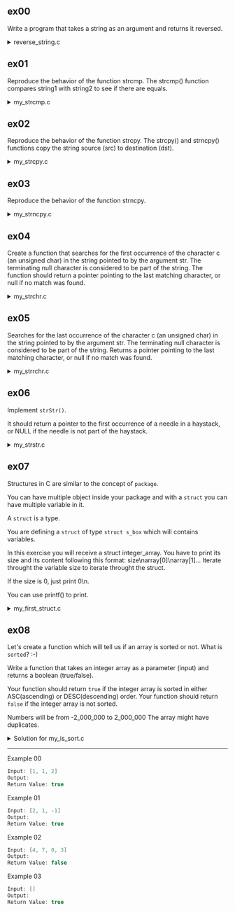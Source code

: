 ## ex00

Write a program that takes a string as an argument and returns it reversed.

<details>
  <summary>reverse_string.c</summary>

```c
#include <stdio.h>
#include <string.h>

// Function to reverse a string in-place
char* reverse_string(char* str) {
    int length = strlen(str);
    int start = 0;          // Index of the first character
    int end = length - 1;   // Index of the last character

    // Iterate until the start index crosses the end index
    while (start < end) {
        // Swap characters at start and end indices
        char temp = str[start];
        str[start] = str[end];
        str[end] = temp;

        // Move indices towards each other for the next iteration
        start++;
        end--;
    }

    // Return the reversed string
    return str;
}
```

</details>

## ex01

Reproduce the behavior of the function strcmp.
The strcmp() function compares string1 with string2 to see if there are equals.

<details>

  <summary>my_strcmp.c</summary>

```c

#include <stdio.h>

// Define a function called my_strcmp that takes two char pointers as parameters.
int my_strcmp(char* str1, char* str2) {
    // Iterate through the strings while both are not at the end ('\0').
    while (*str1 != '\0' && *str2 != '\0') {
        // Compare the characters at the current positions in both strings.
        if (*str1 != *str2) {
            // If the characters are different, return the difference between their ASCII values.
            // This will indicate whether str1 comes before or after str2 in lexicographic order.
            return (*str1 - *str2);
        }
        // Move to the next character in each string.
        str1++;
        str2++;
    }

    // If both strings are completely equal, they have the same characters in the same order.
    if (*str1 == *str2) {
        // Return 0 to indicate equality.
        return 0;
    }

    // If one string is longer than the other, return the difference in lengths.
    return (*str1 - *str2);
}

int main()
```

</details>

## ex02

Reproduce the behavior of the function strcpy.
The strcpy() and strncpy() functions copy the string source (src) to destination (dst).

<details>
  <summary>my_strcpy.c</summary>

```c
#include <stdio.h>

char* my_strcpy(char* dst, const char* src) {
    // Copy each character from src to dst until the null terminator is reached.
    while (*src != '\0') {
        *dst = *src; // Copy the character
        dst++;      // Move to the next position in dst
        src++;      // Move to the next character in src
    }

    // Add the null terminator to the end of the copied string.
    *dst = '\0';

    // Return the destination string.
    return dst;
}

int main() {
    char dst[100] = {0};
    char *src = "Hello";

    printf("my_strcpy -> %s\n", my_strcpy(dst, src));

    return 0;
}

```

</details>

## ex03

Reproduce the behavior of the function strncpy.

<details>
  <summary>my_strncpy.c</summary>

```c
#include <stdio.h>

char* my_strncpy(char* dst, const char* src, int n) {
    int i;
    // Copy each character from src to dst up to n characters or until the null terminator is reached.
    for (i = 0; i < n && *src != '\0'; i++) {
        *dst = *src; // Copy the character
        dst++;      // Move to the next position in dst
        src++;      // Move to the next character in src
    }

    // Fill any remaining positions in dst with null characters if n is not reached.
    for (; i < n; i++) {
        *dst = '\0';
        dst++;
    }

    // Return the destination string.
    return dst;
}

int main() {
    char dst[10] = {0};
    char *src = "Hello";
    int n = 3;

    printf("my_strncpy -> %s\n", my_strncpy(dst, src, n));

    return 0;
}


```

</details>

## ex04

Create a function that searches for the first occurrence of the character c (an unsigned char) in the string pointed to by the argument str. The terminating null character is considered to be part of the string. The function should return a pointer pointing to the last matching character, or null if no match was found.

<details>
  <summary>my_strchr.c</summary>

```c
// Include the standard I/O library for input/output functions
#include <stdio.h>

// Define a function named my_strchr that takes a pointer to a character (string) and a character as parameters
char* my_strchr(char* str, char c) {
    // Declare a pointer named lastMatch and initialize it to NULL
    char* lastMatch = NULL;

    // Start a loop that continues until the end of the string ('\0') is reached
    while (*str != '\0') {
        // Check if the current character is equal to the specified character
        if (*str == c) {
            // If there's a match, assign the current pointer to lastMatch
            lastMatch = str;
            // Exit the loop, as the first match has been found
            break;
        }
        // Move the pointer to the next character in the string
        str++;
    }

    // Return the pointer to the last matching character (or NULL if no match was found)
    return lastMatch;
}

// Define the main function
int main() {
    // Declare a character array named str and initialize it with "abc"
    char str[] = "abc";
    // Declare a character named c and initialize it with 'd'
    char c = 'd';
    // Declare a pointer to a character named result and call the my_strchr function with str and c as arguments
    char* result = my_strchr(str, c);

    // Print the provided input, expected outputs, and actual outputs
    printf("Input: \"%s\"\n", str);
    printf("Expected Output: \n");
    printf("Expected Return Value: NULL\n");
    printf("Output: \n");
    printf("Return Value: %p\n", (void*)result);

    // Return 0 to indicate successful completion of the program
    return 0;
}

```

</details>

## ex05

Searches for the last occurrence of the character c (an unsigned char) in the string pointed to by the argument str. The terminating null character is considered to be part of the string. Returns a pointer pointing to the last matching character, or null if no match was found.

<details>
  <summary>my_strrchr.c</summary>

```c
#include <stdio.h>

// Function to search for the last occurrence of a character in a string
char* my_strrchr(char* str, char c) {
    char* lastMatch = NULL;

    // Iterate through the string until the end is reached
    while (*str != '\0') {
        // Check if the current character matches the specified character
        if (*str == c) {
            lastMatch = str;
        }
        // Move to the next character in the string
        str++;
    }

    // Return the pointer to the last matching character (or NULL if no match was found)
    return lastMatch;
}

// Main function to test the my_strrchr function
int main() {
    char str[] = "abcabc";
    char c = 'b';
    char* result = my_strrchr(str, c);

    printf("Input: \"%s\"\n", str);
    printf("Character to find: '%c'\n", c);

    // Check if a matching character was found
    if (result != NULL) {
        printf("Last Matching Character: '%c'\n", *result);
    } else {
        printf("No Matching Character Found\n");
    }

    return 0;
}
```

</details>

## ex06

Implement `strStr()`.

It should return a pointer to the first occurrence of a needle in a haystack, or NULL if the needle is not part of the haystack.

<details>
  <summary>my_strstr.c</summary>

```c
#include <stdio.h>

// Function to implement strStr()
char* my_strstr(char* haystack, char* needle) {
    if (*needle == '\0') {
        return haystack;  // Return haystack if needle is an empty string
    }

    while (*haystack != '\0') {
        char* hayPtr = haystack;
        char* needlePtr = needle;

        // Compare characters in haystack and needle
        while (*needlePtr != '\0' && *hayPtr == *needlePtr) {
            hayPtr++;
            needlePtr++;
        }

        // Check if entire needle is found in haystack
        if (*needlePtr == '\0') {
            return haystack;  // Return pointer to the beginning of needle in haystack
        }

        haystack++;  // Move to the next character in haystack
    }

    return NULL;  // Return NULL if needle is not found in haystack
}

// Main function to test the my_strstr function
int main() {
    char haystack[] = "Hello, world!";
    char needle[] = "world";

    char* result = my_strstr(haystack, needle);

    printf("Haystack: \"%s\"\n", haystack);
    printf("Needle: \"%s\"\n", needle);

    if (result != NULL) {
        printf("Needle found at index: %ld\n", result - haystack);
    } else {
        printf("Needle not found in haystack\n");
    }

    return 0;
}
```

</details>

## ex07

Structures in C are similar to the concept of `package`.

You can have multiple object inside your package and with a `struct` you can have multiple variable in it.

A `struct` is a type.

You are defining a `struct` of type `struct s_box` which will contains variables.

In this exercise you will receive a struct integer_array.
You have to print its size and its content following this format: size\narray[0]\narray[1]...
Iterate throught the variable size to iterate throught the struct.

If the size is 0, just print 0\n.

You can use printf() to print.

<details>
  <summary>my_first_struct.c</summary>

```c
#include <stdio.h>

#ifndef STRUCT_INTEGER_ARRAY
#define STRUCT_INTEGER_ARRAY
typedef struct s_integer_array
{
    int size;
    int* array;
} integer_array;
#endif

// Function to print the size and content of an integer_array
void my_first_struct(integer_array* param_1) {
    printf("%d\n", param_1->size);  // Print the size of the array

    if (param_1->size == 0) {
        return;  // If size is 0, print nothing else
    }

    for (int i = 0; i < param_1->size; i++) {
        printf("%d\n", param_1->array[i]);  // Print each element of the array
    }
}

// Example usage
int main() {
    int values[] = {1, 2, 3, 4, 5};
    integer_array arr = {.size = 5, .array = values};
    my_first_struct(&arr);  // Call the function with the example array

    return 0;
}
```

</details>

## ex08

Let's create a function which will tell us if an array is sorted or not. What is `sorted`? :-)

Write a function that takes an integer array as a parameter (input) and returns a boolean (true/false).

Your function should return `true` if the integer array is sorted in either ASC(ascending) or DESC(descending) order.
Your function should return `false` if the integer array is not sorted.

Numbers will be from -2_000_000 to 2_000_000
The array might have duplicates.

<details>
  <summary>Solution for my_is_sort.c</summary>

```c
#include <stdbool.h>

// Definition of the integer_array structure
#ifndef STRUCT_INTEGER_ARRAY
#define STRUCT_INTEGER_ARRAY
typedef struct s_integer_array
{
    int size;
    int* array;
} integer_array;
#endif

// Function to check if an integer array is sorted
bool my_is_sort(integer_array* arr) {
    int size = arr->size;
    int* array = arr->array;

    bool isAscending = true;
    bool isDescending = true;

    // Check if the array is sorted in ascending or descending order
    for (int i = 1; i < size; i++) {
        if (array[i] < array[i - 1]) {
            isAscending = false;
        }
        if (array[i] > array[i - 1]) {
            isDescending = false;
        }
    }

    return isAscending || isDescending;
}

```

</details>

---

Example 00

```c
Input: [1, 1, 2]
Output:
Return Value: true
```

Example 01

```c
Input: [2, 1, -1]
Output:
Return Value: true
```

Example 02

```c
Input: [4, 7, 0, 3]
Output:
Return Value: false
```

Example 03

```c
Input: []
Output:
Return Value: true
```
